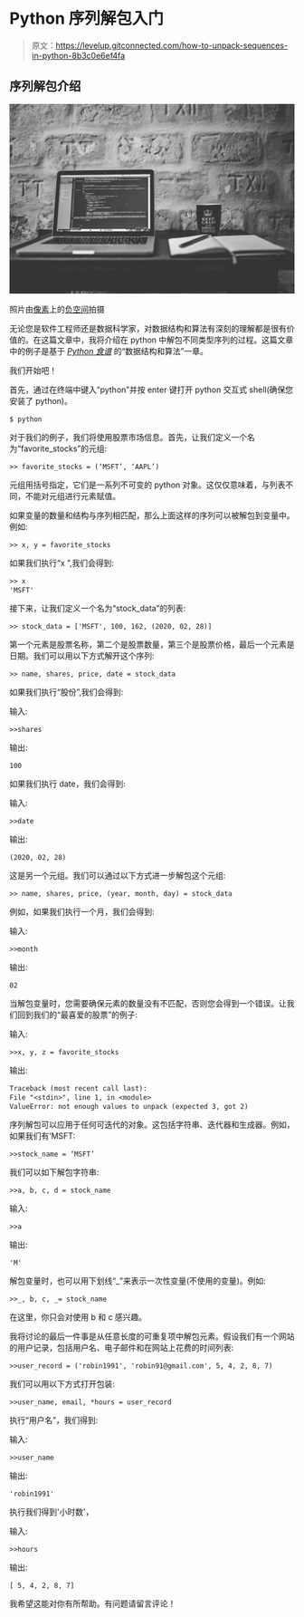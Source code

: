 # Python 序列解包入门

> 原文：<https://levelup.gitconnected.com/how-to-unpack-sequences-in-python-8b3c0e6ef4fa>

## 序列解包介绍

![](img/ef0174dadc9ee7d37f4e4d49399cdc1f.png)

照片由[像素](https://www.pexels.com/photo/grayscale-photo-of-computer-laptop-near-white-notebook-and-ceramic-mug-on-table-169573/)上的[负空间](https://www.pexels.com/@negativespace)拍摄

无论您是软件工程师还是数据科学家，对数据结构和算法有深刻的理解都是很有价值的。在这篇文章中，我将介绍在 python 中解包不同类型序列的过程。这篇文章中的例子是基于 [*Python 食谱*](https://d.cxcore.net/Python/Python_Cookbook_3rd_Edition.pdf) 的“数据结构和算法”一章。

我们开始吧！

首先，通过在终端中键入“python”并按 enter 键打开 python 交互式 shell(确保您安装了 python)。

```
$ python
```

对于我们的例子，我们将使用股票市场信息。首先，让我们定义一个名为“favorite_stocks”的元组:

```
>> favorite_stocks = (‘MSFT’, ‘AAPL’)
```

元组用括号指定，它们是一系列不可变的 python 对象。这仅仅意味着，与列表不同，不能对元组进行元素赋值。

如果变量的数量和结构与序列相匹配，那么上面这样的序列可以被解包到变量中。例如:

```
>> x, y = favorite_stocks 
```

如果我们执行“x ”,我们会得到:

```
>> x
'MSFT'
```

接下来，让我们定义一个名为“stock_data”的列表:

```
>> stock_data = ['MSFT', 100, 162, (2020, 02, 28)]
```

第一个元素是股票名称，第二个是股票数量，第三个是股票价格，最后一个元素是日期。我们可以用以下方式解开这个序列:

```
>> name, shares, price, date = stock_data
```

如果我们执行“股份”,我们会得到:

输入:

```
>>shares 
```

输出:

```
100
```

如果我们执行 date，我们会得到:

输入:

```
>>date
```

输出:

```
(2020, 02, 28)
```

这是另一个元组。我们可以通过以下方式进一步解包这个元组:

```
>> name, shares, price, (year, month, day) = stock_data
```

例如，如果我们执行一个月，我们会得到:

输入:

```
>>month
```

输出:

```
02
```

当解包变量时，您需要确保元素的数量没有不匹配，否则您会得到一个错误。让我们回到我们的“最喜爱的股票”的例子:

输入:

```
>>x, y, z = favorite_stocks
```

输出:

```
Traceback (most recent call last):
File "<stdin>", line 1, in <module>
ValueError: not enough values to unpack (expected 3, got 2)
```

序列解包可以应用于任何可迭代的对象。这包括字符串、迭代器和生成器。例如，如果我们有‘MSFT:

```
>>stock_name = ‘MSFT’
```

我们可以如下解包字符串:

```
>>a, b, c, d = stock_name 
```

输入:

```
>>a
```

输出:

```
'M'
```

解包变量时，也可以用下划线“_”来表示一次性变量(不使用的变量)。例如:

```
>>_, b, c, _= stock_name
```

在这里，你只会对使用 b 和 c 感兴趣。

我将讨论的最后一件事是从任意长度的可重复项中解包元素。假设我们有一个网站的用户记录，包括用户名、电子邮件和在网站上花费的时间列表:

```
>>user_record = ('robin1991', 'robin91@gmail.com', 5, 4, 2, 8, 7)
```

我们可以用以下方式打开包装:

```
>>user_name, email, *hours = user_record
```

执行“用户名”，我们得到:

输入:

```
>>user_name
```

输出:

```
'robin1991'
```

执行我们得到'小时数'，

输入:

```
>>hours
```

输出:

```
[ 5, 4, 2, 8, 7]
```

我希望这能对你有所帮助。有问题请留言评论！